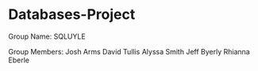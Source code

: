 # Databases-Project
Group Name: SQLUYLE

Group Members:
Josh Arms
David Tullis
Alyssa Smith
Jeff Byerly
Rhianna Eberle
